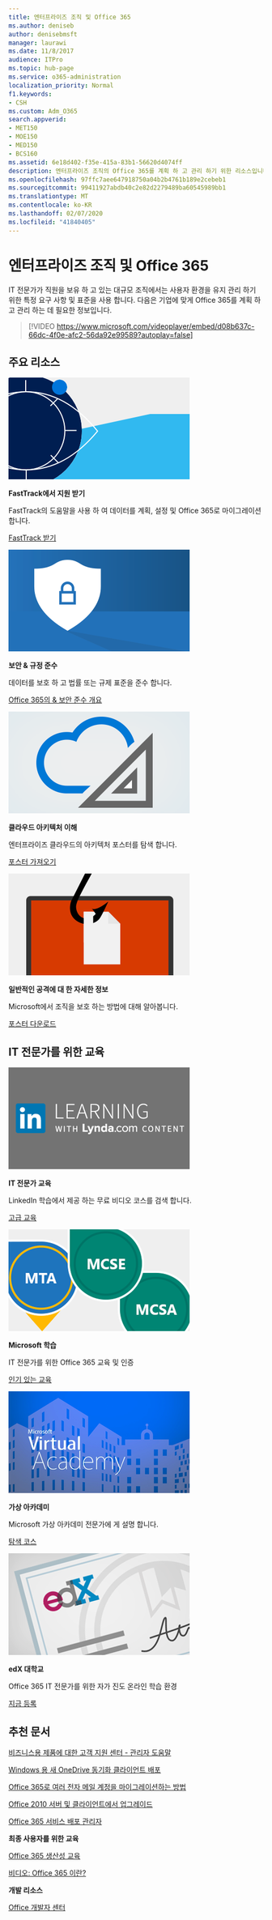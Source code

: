 ```yaml
---
title: 엔터프라이즈 조직 및 Office 365
ms.author: deniseb
author: denisebmsft
manager: laurawi
ms.date: 11/8/2017
audience: ITPro
ms.topic: hub-page
ms.service: o365-administration
localization_priority: Normal
f1.keywords:
- CSH
ms.custom: Adm_O365
search.appverid:
- MET150
- MOE150
- MED150
- BCS160
ms.assetid: 6e18d402-f35e-415a-83b1-56620d4074ff
description: 엔터프라이즈 조직의 Office 365를 계획 하 고 관리 하기 위한 리소스입니다.
ms.openlocfilehash: 97ffc7aee647918750a04b2b4761b189e2cebeb1
ms.sourcegitcommit: 99411927abdb40c2e82d2279489ba60545989bb1
ms.translationtype: MT
ms.contentlocale: ko-KR
ms.lasthandoff: 02/07/2020
ms.locfileid: "41840405"
---
```

# <a name="enterprise-organizations-and-office-365"></a>엔터프라이즈 조직 및 Office 365

IT 전문가가 직원을 보유 하 고 있는 대규모 조직에서는 사용자 환경을 유지 관리 하기 위한 특정 요구 사항 및 표준을 사용 합니다. 다음은 기업에 맞게 Office 365를 계획 하 고 관리 하는 데 필요한 정보입니다.
  

> [!VIDEO https://www.microsoft.com/videoplayer/embed/d08b637c-66dc-4f0e-afc2-56da92e99589?autoplay=false]
  
## <a name="key-resources"></a>주요 리소스

![FastTrack-사전 비전을 위한 눈 기호](media/263443cf-d8bd-460b-ac46-a08323551f3f.png)
  
 **FastTrack에서 지원 받기**
  
FastTrack의 도움말을 사용 하 여 데이터를 계획, 설정 및 Office 365로 마이그레이션합니다.
  
[FastTrack 받기](https://go.microsoft.com/fwlink/?linkid=238431)
  
![보안 및 규정 준수 기호](media/f96c2cdf-d151-4f44-bb11-20bb7f366a21.png)
  
 **보안 &amp; 규정 준수**
  
데이터를 보호 하 고 법률 또는 규제 표준을 준수 합니다.
  
[Office 365의 &amp; 보안 준수 개요](https://support.office.com/article/dcb83b2c-ac66-4ced-925d-50eb9698a0b2)
  
![클라우드 및 아키텍처 기호](media/2850ac8d-4c99-4825-869e-83724c4ef54e.png)
  
 **클라우드 아키텍처 이해**
  
엔터프라이즈 클라우드의 아키텍처 포스터를 탐색 합니다.
  
[포스터 가져오기](https://aka.ms/cloudarch)
  
[![화면 상의 문서를 snagging 물고기 후크 (피싱 공격)](media/dc32a996-623a-400c-9b7a-ed1b89a56948.png)](https://aka.ms/commonattacks)
  
 **일반적인 공격에 대 한 자세한 정보**
  
Microsoft에서 조직을 보호 하는 방법에 대해 알아봅니다.
  
[포스터 다운로드](https://aka.ms/commonattacks)
  
## <a name="training-for-it-pros"></a>IT 전문가를 위한 교육

![LinkedIn 학습의 IT 전문가 교육](media/b951eac7-9d99-42b5-86a3-3058a6445077.png)
  
 **IT 전문가 교육**
  
LinkedIn 학습에서 제공 하는 무료 비디오 코스를 검색 합니다.
  
[고급 교육](https://support.office.com/article/68cc9b95-0bdc-491e-a81f-ee70b3ec63c5.aspx)
  
![Microsoft 학습 인증: MTA, MCSE, MCSA](media/8eab3b6a-5aff-423c-9c57-fd078fdebca8.png)
  
 **Microsoft 학습**
  
IT 전문가를 위한 Office 365 교육 및 인증
  
[인기 있는 교육](https://go.microsoft.com/fwlink/?linkid=826247)
  
![Microsoft 가상 아카데미](media/1bced083-acd6-4705-9f22-22009166a5d7.png)
  
 **가상 아카데미**
  
Microsoft 가상 아카데미 전문가에 게 설명 합니다.
  
[탐색 코스](https://go.microsoft.com/fwlink/?linkid=826248)
  
![edX 대학교 인증서](media/c52ff863-94fa-4d6e-b91f-f9057956a7b0.png)
  
 **edX 대학교**
  
Office 365 IT 전문가를 위한 자가 진도 온라인 학습 환경
  
[지금 등록](https://go.microsoft.com/fwlink/?linkid=852994)
  
## <a name="featured-articles"></a>추천 문서

[비즈니스용 제품에 대한 고객 지원 센터 - 관리자 도움말](https://support.office.com/article/32a17ca7-6fa0-4870-8a8d-e25ba4ccfd4b)
  
[Windows 용 새 OneDrive 동기화 클라이언트 배포](https://support.office.com/article/3f3a511c-30c6-404a-98bf-76f95c519668)
  
[Office 365로 여러 전자 메일 계정을 마이그레이션하는 방법](https://support.office.com/article/0a4913fe-60fb-498f-9155-a86516418842)
  
[Office 2010 서버 및 클라이언트에서 업그레이드](upgrade-from-office-2010-servers-and-products.md)
  
[Office 365 서비스 배포 관리자](deployment-advisors-for-office-365.md)
  
 **최종 사용자를 위한 교육**
  
[Office 365 생산성 교육](https://support.office.com/article/af07cb6b-980d-4f33-8599-322582767408)
  
[비디오: Office 365 이란?](https://support.office.com/article/847caf12-2589-452c-8aca-1c009797678b)
  
 **개발 리소스**
  
[Office 개발자 센터](https://go.microsoft.com/fwlink/?linkid=615418)
  


